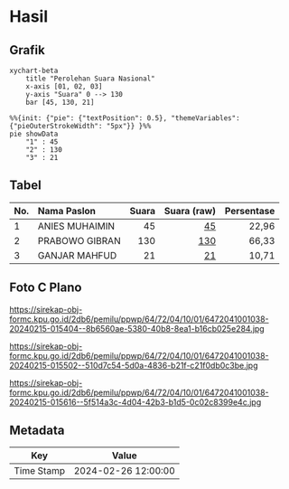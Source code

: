 # Hasil

## Grafik

```mermaid
xychart-beta
    title "Perolehan Suara Nasional"
    x-axis [01, 02, 03]
    y-axis "Suara" 0 --> 130
    bar [45, 130, 21]
```

```mermaid
%%{init: {"pie": {"textPosition": 0.5}, "themeVariables": {"pieOuterStrokeWidth": "5px"}} }%%
pie showData
    "1" : 45
    "2" : 130
    "3" : 21
```

## Tabel

| No. | Nama Paslon    | Suara | Suara (raw) | Persentase |
|:--- |:-------------- | -----:| -----------:| ----------:|
| 1   | ANIES MUHAIMIN | 45    | [45][p-1]   | 22,96      |
| 2   | PRABOWO GIBRAN | 130   | [130][p-2]  | 66,33      |
| 3   | GANJAR MAHFUD  | 21    | [21][p-3]   | 10,71      |


[p-1]: https://github.com/gigit-pemilu/pemilu-2024/blob/main/pilpres/hitung-suara/sub/64-kalimantan-timur/sub/72-kota-samarinda/sub/04-samarinda-ilir/sub/1001-selili/sub/038-tps/sub/paslon-1.txt
[p-2]: https://github.com/gigit-pemilu/pemilu-2024/blob/main/pilpres/hitung-suara/sub/64-kalimantan-timur/sub/72-kota-samarinda/sub/04-samarinda-ilir/sub/1001-selili/sub/038-tps/sub/paslon-2.txt
[p-3]: https://github.com/gigit-pemilu/pemilu-2024/blob/main/pilpres/hitung-suara/sub/64-kalimantan-timur/sub/72-kota-samarinda/sub/04-samarinda-ilir/sub/1001-selili/sub/038-tps/sub/paslon-3.txt

## Foto C Plano

https://sirekap-obj-formc.kpu.go.id/2db6/pemilu/ppwp/64/72/04/10/01/6472041001038-20240215-015404--8b6560ae-5380-40b8-8ea1-b16cb025e284.jpg

https://sirekap-obj-formc.kpu.go.id/2db6/pemilu/ppwp/64/72/04/10/01/6472041001038-20240215-015502--510d7c54-5d0a-4836-b21f-c21f0db0c3be.jpg

https://sirekap-obj-formc.kpu.go.id/2db6/pemilu/ppwp/64/72/04/10/01/6472041001038-20240215-015616--5f514a3c-4d04-42b3-b1d5-0c02c8399e4c.jpg


## Metadata

| Key        | Value               |
| ---------- | ------------------- |
| Time Stamp | 2024-02-26 12:00:00 |



